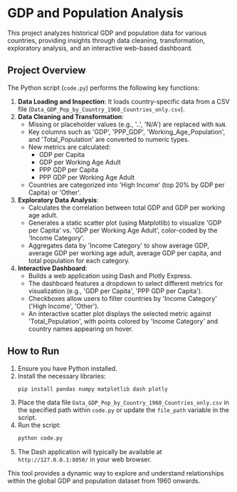 # GDP and Population Analysis

This project analyzes historical GDP and population data for various countries, providing insights through data cleaning, transformation, exploratory analysis, and an interactive web-based dashboard.

## Project Overview

The Python script (`code.py`) performs the following key functions:

1.  **Data Loading and Inspection**: It loads country-specific data from a CSV file (`Data_GDP_Pop_by_Country_1960_Countries_only.csv`).
2.  **Data Cleaning and Transformation**:
    *   Missing or placeholder values (e.g., '..', 'N/A') are replaced with `NaN`.
    *   Key columns such as 'GDP', 'PPP_GDP', 'Working_Age_Population', and 'Total_Population' are converted to numeric types.
    *   New metrics are calculated:
        *   GDP per Capita
        *   GDP per Working Age Adult
        *   PPP GDP per Capita
        *   PPP GDP per Working Age Adult
    *   Countries are categorized into 'High Income' (top 20% by GDP per Capita) or 'Other'.
3.  **Exploratory Data Analysis**:
    *   Calculates the correlation between total GDP and GDP per working age adult.
    *   Generates a static scatter plot (using Matplotlib) to visualize 'GDP per Capita' vs. 'GDP per Working Age Adult', color-coded by the 'Income Category'.
    *   Aggregates data by 'Income Category' to show average GDP, average GDP per working age adult, average GDP per capita, and total population for each category.
4.  **Interactive Dashboard**:
    *   Builds a web application using Dash and Plotly Express.
    *   The dashboard features a dropdown to select different metrics for visualization (e.g., 'GDP per Capita', 'PPP GDP per Capita').
    *   Checkboxes allow users to filter countries by 'Income Category' ('High Income', 'Other').
    *   An interactive scatter plot displays the selected metric against 'Total_Population', with points colored by 'Income Category' and country names appearing on hover.

## How to Run

1.  Ensure you have Python installed.
2.  Install the necessary libraries:
    ```bash
    pip install pandas numpy matplotlib dash plotly
    ```
3.  Place the data file `Data_GDP_Pop_by_Country_1960_Countries_only.csv` in the specified path within `code.py` or update the `file_path` variable in the script.
4.  Run the script:
    ```bash
    python code.py
    ```
5.  The Dash application will typically be available at `http://127.0.0.1:8050/` in your web browser.

This tool provides a dynamic way to explore and understand relationships within the global GDP and population dataset from 1960 onwards.

